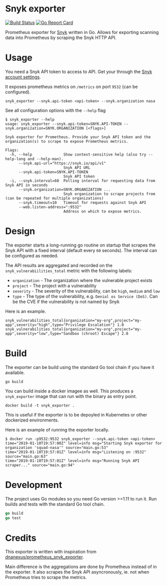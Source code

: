 # Snyk exporter

[![Build Status](https://travis-ci.org/lunarway/snyk_exporter.svg?branch=master)](https://travis-ci.org/lunarway/snyk_exporter)
[![Go Report Card](https://goreportcard.com/badge/github.com/lunarway/snyk_exporter)](https://goreportcard.com/report/github.com/lunarway/snyk_exporter)

Prometheus exporter for [Snyk](https://snyk.io/) written in Go.
Allows for exporting scanning data into Prometheus by scraping the Snyk HTTP API.

# Usage

You need a Snyk API token to access to API.
Get your through the [Snyk account settings](https://app.snyk.io/account/).

It exposes prometheus metrics on `/metrics` on port `9532` (can be configured).

```
snyk_exporter --snyk.api-token <api-token> --snyk.organization nasa
```

See all configuration options with the `--help` flag

```
$ snyk_exporter --help
usage: snyk_exporter --snyk.api-token=SNYK.API-TOKEN --snyk.organization=SNYK.ORGANIZATION [<flags>]

Snyk exporter for Prometheus. Provide your Snyk API token and the organization(s) to scrape to expose Prometheus metrics.

Flags:
  -h, --help              Show context-sensitive help (also try --help-long and --help-man).
      --snyk.api-url="https://snyk.io/api/v1"
                          Snyk API URL
      --snyk.api-token=SNYK.API-TOKEN
                          Snyk API token
  -i, --snyk.interval=60  Polling interval for requesting data from Snyk API in seconds
      --snyk.organization=SNYK.ORGANIZATION ...
                          Snyk organization to scrape projects from (can be repeated for multiple organizations)
      --snyk.timeout=10   Timeout for requests against Snyk API
      --web.listen-address=":9532"
                          Address on which to expose metrics.
```

# Design

The exporter starts a long-running go routine on startup that scrapes the Snyk API with a fixed interval (default every `60` seconds).
The interval can be configured as needed.

The API results are aggregated and recorded on the `snyk_vulnerabiilities_total` metric with the following labels:

- `organization` - The organization where the vulnerable project exists
- `project` - The project with a vulnerability
- `severity` - The severity of the vulnerability, can be `high`, `medium` and `low`
- `type` - The type of the vulnerability, e.g. `Denial os Service (DoS)`. Can be the CVE if the vulnerability is not named by Snyk

Here is an example.

```
snyk_vulnerabilities_total{organization="my-org",project="my-app",severity="high",type="Privilege Escalation"} 1.0
snyk_vulnerabilities_total{organization="my-org",project="my-app",severity="low",type="Sandbox (chroot) Escape"} 2.0
```

# Build

The exporter can be build using the standard Go tool chain if you have it available.

```
go build
```

You can build inside a docker imagee as well.
This produces a `snyk_exporter` image that can run with the binary as entry point.

```
docker build -t snyk_exporter .
```

This is useful if the exporter is to be depoyled in Kubernetes or other dockerized environments.

Here is an example of running the exporter locally.

```
$ docker run -p9532:9532 snyk_exporter --snyk.api-token <api-token>
time="2019-01-10T19:57:00Z" level=info msg="Starting Snyk exporter for organization 'squad-nasa'" source="main.go:53"
time="2019-01-10T19:57:01Z" level=info msg="Listening on :9532" source="main.go:63"
time="2019-01-10T19:57:01Z" level=info msg="Running Snyk API scraper..." source="main.go:94"
```

# Development

The project uses Go modules so you need Go version >=1.11 to run it.
Run builds and tests with the standard Go tool chain.

```go
go build
go test
```

# Credits
This exporter is written with inspiration from [dnanexus/prometheus_snyk_exporter](https://github.com/dnanexus/prometheus_snyk_exporter).

Main difference is the aggregations are done by Prometheus instead of in the exporter.
It also scrapes the Snyk API asyncronously, ie. not when Prometheus tries to scrape the metrics.
